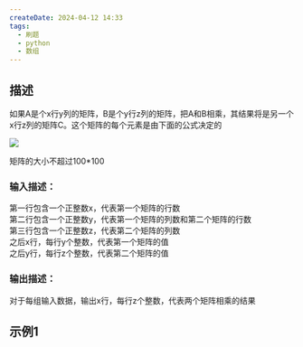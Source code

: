 ```yaml
---
createDate: 2024-04-12 14:33
tags:
  - 刷题
  - python
  - 数组
---
```

## 描述

如果A是个x行y列的矩阵，B是个y行z列的矩阵，把A和B相乘，其结果将是另一个x行z列的矩阵C。这个矩阵的每个元素是由下面的公式决定的  

![](https://www.nowcoder.com/equation?tex=%5Cbegin%7Bequation*%7D%0A%0AC_%7Bij%7D%20%3D%20%5Csum_%7Bk%3D0%7D%5E%7By-1%7DA_%7Bik%7D*B_%7Bkj%7D%0A%0A%5Cend%7Bequation*%7D%20(%E5%85%B6%E4%B8%AD0%20%5Cleq%20i%20%3C%20x%2C%200%20%5Cleq%20j%20%3C%20z))  

矩阵的大小不超过100*100  

### 输入描述：

第一行包含一个正整数x，代表第一个矩阵的行数  
第二行包含一个正整数y，代表第一个矩阵的列数和第二个矩阵的行数  
第三行包含一个正整数z，代表第二个矩阵的列数  
之后x行，每行y个整数，代表第一个矩阵的值  
之后y行，每行z个整数，代表第二个矩阵的值  
  

### 输出描述：

对于每组输入数据，输出x行，每行z个整数，代表两个矩阵相乘的结果

## 示例1